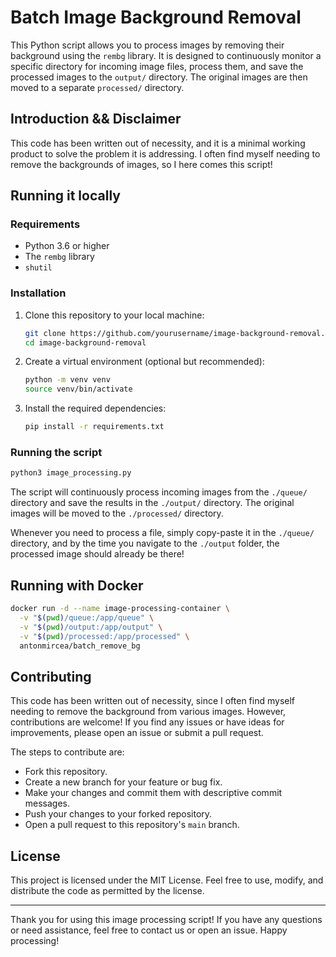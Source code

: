 # Batch Image Background Removal

This Python script allows you to process images by removing their background using the `rembg` library. It is designed to continuously monitor a specific directory for incoming image files, process them, and save the processed images to the `output/` directory. The original images are then moved to a separate `processed/` directory.

## Introduction && Disclaimer

This code has been written out of necessity, and it is a minimal working product to solve the problem it is addressing. I often find myself needing to remove the backgrounds of images, so I here comes this script!

## Running it locally

### Requirements

- Python 3.6 or higher
- The `rembg` library
- `shutil`

### Installation

1. Clone this repository to your local machine:

    ```bash
    git clone https://github.com/yourusername/image-background-removal.git
    cd image-background-removal
    ```

2. Create a virtual environment (optional but recommended):

    ```bash
    python -m venv venv
    source venv/bin/activate
    ```

3. Install the required dependencies:

    ```bash
    pip install -r requirements.txt
    ```

### Running the script

```bash
python3 image_processing.py
```

The script will continuously process incoming images from the `./queue/` directory and save the results in the `./output/` directory. The original images will be moved to the `./processed/` directory.

Whenever you need to process a file, simply copy-paste it in the `./queue/` directory, and by the time you navigate to the `./output` folder, the processed image should already be there!

## Running with Docker

```bash
docker run -d --name image-processing-container \
  -v "$(pwd)/queue:/app/queue" \
  -v "$(pwd)/output:/app/output" \
  -v "$(pwd)/processed:/app/processed" \
  antonmircea/batch_remove_bg
```

## Contributing

This code has been written out of necessity, since I often find myself needing to remove the background from various images. However, contributions are welcome! If you find any issues or have ideas for improvements, please open an issue or submit a pull request.

The steps to contribute are:

- Fork this repository.
- Create a new branch for your feature or bug fix.
- Make your changes and commit them with descriptive commit messages.
- Push your changes to your forked repository.
- Open a pull request to this repository's `main` branch.

## License

This project is licensed under the MIT License. Feel free to use, modify, and distribute the code as permitted by the license.

---

Thank you for using this image processing script! If you have any questions or need assistance, feel free to contact us or open an issue. Happy processing!

